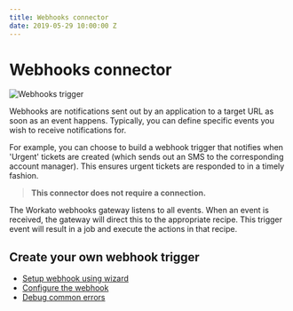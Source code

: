 ```yaml
---
title: Webhooks connector
date: 2019-05-29 10:00:00 Z
---
```


# Webhooks connector

![Webhooks trigger](~@img/webhooks/begin-setup.png)

Webhooks are notifications sent out by an application to a target URL as soon as an event happens. Typically, you can define specific events you wish to receive notifications for.

For example, you can choose to build a webhook trigger that notifies when 'Urgent' tickets are created (which sends out an SMS to the corresponding account manager). This ensures urgent tickets are responded to in a timely fashion.

> **This connector does not require a connection.**

The Workato webhooks gateway listens to all events. When an event is received, the gateway will direct this to the appropriate recipe. This trigger event will result in a job and execute the actions in that recipe.

## Create your own webhook trigger
* [Setup webhook using wizard](/connectors/workato-webhooks/wizard.md)
* [Configure the webhook](/connectors/workato-webhooks/config.md)
* [Debug common errors](/connectors/workato-webhooks/common-errors.md)
